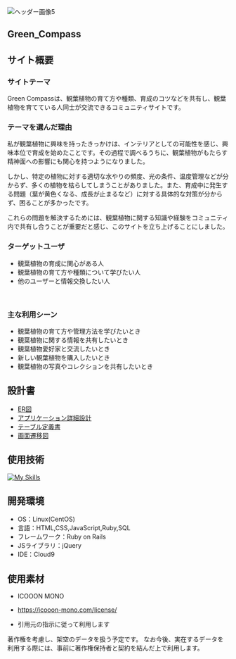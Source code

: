 ![ヘッダー画像5](https://github.com/etekoo/Green_Compass/assets/162948069/997f6718-7362-4403-897e-b5da2c29a35c)
## Green_Compass

## サイト概要
### サイトテーマ
Green Compassは、観葉植物の育て方や種類、育成のコツなどを共有し、観葉植物を育てている人同士が交流できるコミュニティサイトです。
​
### テーマを選んだ理由
私が観葉植物に興味を持ったきっかけは、インテリアとしての可能性を感じ、興味本位で育成を始めたことです。その過程で調べるうちに、観葉植物がもたらす精神面への影響にも関心を持つようになりました。

しかし、特定の植物に対する適切な水やりの頻度、光の条件、温度管理などが分からず、多くの植物を枯らしてしまうことがありました。また、育成中に発生する問題（葉が黄色くなる、成長が止まるなど）に対する具体的な対策が分からず、困ることが多かったです。

これらの問題を解決するためには、観葉植物に関する知識や経験をコミュニティ内で共有し合うことが重要だと感じ、このサイトを立ち上げることにしました。
### ターゲットユーザ
- 観葉植物の育成に関心がある人
- 観葉植物の育て方や種類について学びたい人
- 他のユーザーと情報交換したい人

​
### 主な利用シーン
- 観葉植物の育て方や管理方法を学びたいとき
- 観葉植物に関する情報を共有したいとき
- 観葉植物愛好家と交流したいとき
- 新しい観葉植物を購入したいとき
- 観葉植物の写真やコレクションを共有したいとき

## 設計書
- [ER図](https://drive.google.com/file/d/1NEg74qVw2sSHdFaYE-93xyYq_dC7_Ot-/view?usp=sharing)
- [アプリケーション詳細設計](https://docs.google.com/spreadsheets/d/1iFvQ8Vsf954qZRJ_5nYjFTURqDzotCalAjpMkSdOaaA/edit?usp=sharing)
- [テーブル定義書](https://docs.google.com/spreadsheets/d/1ZqEd_NzqR5Hp0T0hCOe4OQjt1B3nQGKN2QXV0ChaLjA/edit?usp=sharing)
- [画面遷移図](https://drive.google.com/file/d/18Bk1JAzFvfTdsJzNjUrXTlRARgsU2IEX/view?usp=sharing)

## 使用技術
[![My Skills](https://skillicons.dev/icons?i=html,css,bootstrap,ruby,rails,js,aws,git,github)](https://skillicons.dev)
​
## 開発環境
- OS：Linux(CentOS)
- 言語：HTML,CSS,JavaScript,Ruby,SQL
- フレームワーク：Ruby on Rails
- JSライブラリ：jQuery
- IDE：Cloud9
​
## 使用素材

- ICOOON MONO</br>
- https://icooon-mono.com/license/</br>

- 引用元の指示に従って利用します</br>

 著作権を考慮し、架空のデータを扱う予定です。 
 なお今後、実在するデータを利用する際には、事前に著作権保持者と契約を結んだ上で利用します。 
